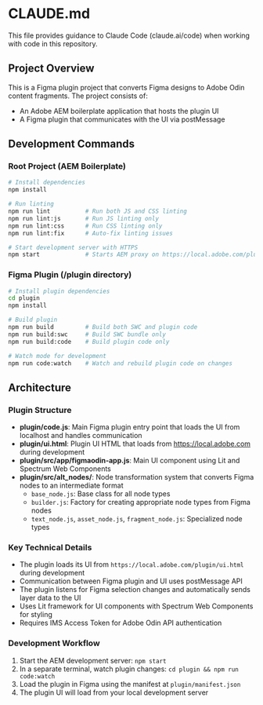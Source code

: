 # CLAUDE.md

This file provides guidance to Claude Code (claude.ai/code) when working with code in this repository.

## Project Overview

This is a Figma plugin project that converts Figma designs to Adobe Odin content fragments. The project consists of:
- An Adobe AEM boilerplate application that hosts the plugin UI
- A Figma plugin that communicates with the UI via postMessage

## Development Commands

### Root Project (AEM Boilerplate)
```bash
# Install dependencies
npm install

# Run linting
npm run lint          # Run both JS and CSS linting
npm run lint:js       # Run JS linting only
npm run lint:css      # Run CSS linting only
npm run lint:fix      # Auto-fix linting issues

# Start development server with HTTPS
npm start             # Starts AEM proxy on https://local.adobe.com/plugin/ui.html
```

### Figma Plugin (/plugin directory)
```bash
# Install plugin dependencies
cd plugin
npm install

# Build plugin
npm run build         # Build both SWC and plugin code
npm run build:swc     # Build SWC bundle only
npm run build:code    # Build plugin code only

# Watch mode for development
npm run code:watch    # Watch and rebuild plugin code on changes
```

## Architecture

### Plugin Structure
- **plugin/code.js**: Main Figma plugin entry point that loads the UI from localhost and handles communication
- **plugin/ui.html**: Plugin UI HTML that loads from https://local.adobe.com during development
- **plugin/src/app/figmaodin-app.js**: Main UI component using Lit and Spectrum Web Components
- **plugin/src/alt_nodes/**: Node transformation system that converts Figma nodes to an intermediate format
  - `base_node.js`: Base class for all node types
  - `builder.js`: Factory for creating appropriate node types from Figma nodes
  - `text_node.js`, `asset_node.js`, `fragment_node.js`: Specialized node types

### Key Technical Details
- The plugin loads its UI from `https://local.adobe.com/plugin/ui.html` during development
- Communication between Figma plugin and UI uses postMessage API
- The plugin listens for Figma selection changes and automatically sends layer data to the UI
- Uses Lit framework for UI components with Spectrum Web Components for styling
- Requires IMS Access Token for Adobe Odin API authentication

### Development Workflow
1. Start the AEM development server: `npm start`
2. In a separate terminal, watch plugin changes: `cd plugin && npm run code:watch`
3. Load the plugin in Figma using the manifest at `plugin/manifest.json`
4. The plugin UI will load from your local development server
